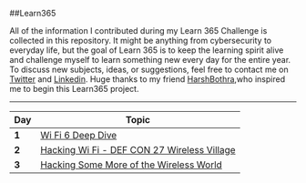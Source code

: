 ##Learn365

All of the information I contributed during my Learn 365 Challenge is collected in this repository. It might be anything from cybersecurity to everyday life, but the goal of Learn 365 is to keep the learning spirit alive and challenge myself to learn something new every day for the entire year. To discuss new subjects, ideas, or suggestions, feel free to contact me on [Twitter](https://mobile.twitter.com/rasal_somesh) and [Linkedin](https://www.linkedin.com/in/somesh-rasal/). Huge thanks to my friend [HarshBothra](https://mobile.twitter.com/harshbothra_),who inspired me to begin this Learn365 project.

___
Day | Topic
--- | ---
**1** |  [Wi Fi 6 Deep Dive](/Days/001.md)
**2** |  [Hacking Wi Fi - DEF CON 27 Wireless Village](/Days/002.md)
**3** |  [Hacking Some More of the Wireless World](/Days/003.md)